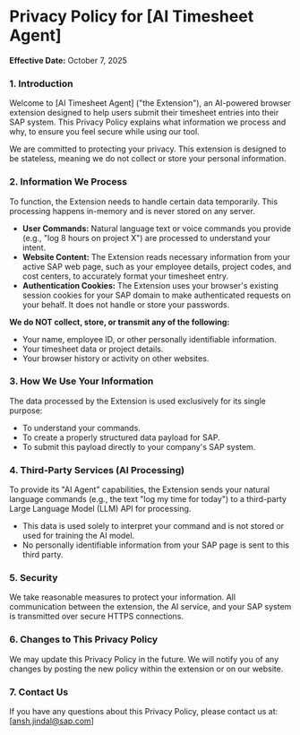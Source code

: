 # Privacy Policy for [AI Timesheet Agent]

**Effective Date:** October 7, 2025

### 1. Introduction

Welcome to [AI Timesheet Agent] ("the Extension"), an AI-powered browser extension designed to help users submit their timesheet entries into their SAP system. This Privacy Policy explains what information we process and why, to ensure you feel secure while using our tool.

We are committed to protecting your privacy. This extension is designed to be stateless, meaning we do not collect or store your personal information.

### 2. Information We Process

To function, the Extension needs to handle certain data temporarily. This processing happens in-memory and is never stored on any server.

* **User Commands:** Natural language text or voice commands you provide (e.g., "log 8 hours on project X") are processed to understand your intent.
* **Website Content:** The Extension reads necessary information from your active SAP web page, such as your employee details, project codes, and cost centers, to accurately format your timesheet entry.
* **Authentication Cookies:** The Extension uses your browser's existing session cookies for your SAP domain to make authenticated requests on your behalf. It does not handle or store your passwords.

**We do NOT collect, store, or transmit any of the following:**

* Your name, employee ID, or other personally identifiable information.
* Your timesheet data or project details.
* Your browser history or activity on other websites.

### 3. How We Use Your Information

The data processed by the Extension is used exclusively for its single purpose:

* To understand your commands.
* To create a properly structured data payload for SAP.
* To submit this payload directly to your company's SAP system.

### 4. Third-Party Services (AI Processing)

To provide its "AI Agent" capabilities, the Extension sends your natural language commands (e.g., the text "log my time for today") to a third-party Large Language Model (LLM) API for processing.

* This data is used solely to interpret your command and is not stored or used for training the AI model.
* No personally identifiable information from your SAP page is sent to this third party.

### 5. Security

We take reasonable measures to protect your information. All communication between the extension, the AI service, and your SAP system is transmitted over secure HTTPS connections.

### 6. Changes to This Privacy Policy

We may update this Privacy Policy in the future. We will notify you of any changes by posting the new policy within the extension or on our website.

### 7. Contact Us

If you have any questions about this Privacy Policy, please contact us at: [ansh.jindal@sap.com]